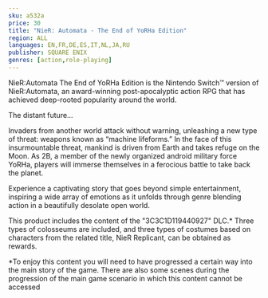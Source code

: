 ```yaml
---
sku: a532a
price: 30
title: "NieR: Automata - The End of YoRHa Edition"
region: ALL
languages: EN,FR,DE,ES,IT,NL,JA,RU
publisher: SQUARE ENIX
genres: [action,role-playing]
---
```

 NieR:Automata The End of YoRHa Edition is the Nintendo Switch™ version of NieR:Automata, an award-winning post-apocalyptic action RPG that has achieved deep-rooted popularity around the world.

The distant future…

Invaders from another world attack without warning, unleashing a new type of threat: weapons known as “machine lifeforms.” In the face of this insurmountable threat, mankind is driven from Earth and takes refuge on the Moon. As 2B, a member of the newly organized android military force YoRHa, players will immerse themselves in a ferocious battle to take back the planet.

Experience a captivating story that goes beyond simple entertainment, inspiring a wide array of emotions as it unfolds through genre blending action in a beautifully desolate open world.

This product includes the content of the &quot;3C3C1D119440927&quot; DLC.*
Three types of colosseums are included, and three types of costumes based on characters from the related title, NieR Replicant, can be obtained as rewards.

*To enjoy this content you will need to have progressed a certain way into the main story of the game. There are also some scenes during the progression of the main game scenario in which this content cannot be accessed